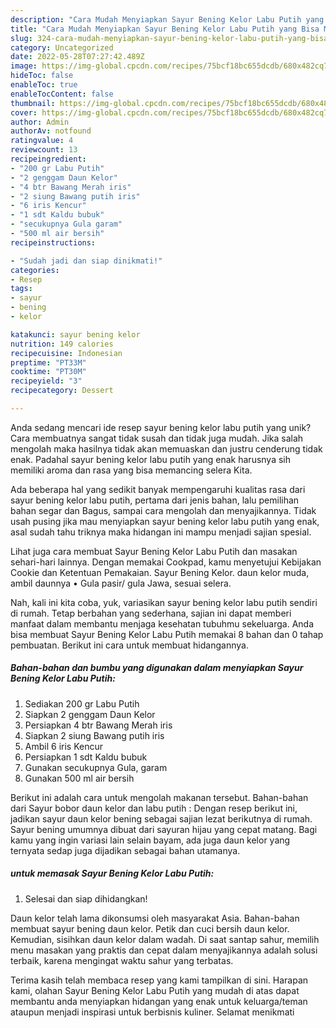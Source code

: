 ```yaml
---
description: "Cara Mudah Menyiapkan Sayur Bening Kelor Labu Putih yang Bisa Manjain Lidah"
title: "Cara Mudah Menyiapkan Sayur Bening Kelor Labu Putih yang Bisa Manjain Lidah"
slug: 324-cara-mudah-menyiapkan-sayur-bening-kelor-labu-putih-yang-bisa-manjain-lidah
category: Uncategorized
date: 2022-05-28T07:27:42.489Z
image: https://img-global.cpcdn.com/recipes/75bcf18bc655dcdb/680x482cq70/sayur-bening-kelor-labu-putih-foto-resep-utama.jpg
hideToc: false
enableToc: true
enableTocContent: false
thumbnail: https://img-global.cpcdn.com/recipes/75bcf18bc655dcdb/680x482cq70/sayur-bening-kelor-labu-putih-foto-resep-utama.jpg
cover: https://img-global.cpcdn.com/recipes/75bcf18bc655dcdb/680x482cq70/sayur-bening-kelor-labu-putih-foto-resep-utama.jpg
author: Admin
authorAv: notfound
ratingvalue: 4
reviewcount: 13
recipeingredient:
- "200 gr Labu Putih"
- "2 genggam Daun Kelor"
- "4 btr Bawang Merah iris"
- "2 siung Bawang putih iris"
- "6 iris Kencur"
- "1 sdt Kaldu bubuk"
- "secukupnya Gula garam"
- "500 ml air bersih"
recipeinstructions:

- "Sudah jadi dan siap dinikmati!"
categories:
- Resep
tags:
- sayur
- bening
- kelor

katakunci: sayur bening kelor 
nutrition: 149 calories
recipecuisine: Indonesian
preptime: "PT33M"
cooktime: "PT30M"
recipeyield: "3"
recipecategory: Dessert

---
```





Anda sedang mencari ide resep sayur bening kelor labu putih yang unik? Cara membuatnya sangat tidak susah dan tidak juga mudah. Jika salah mengolah maka hasilnya tidak akan memuaskan dan justru cenderung tidak enak. Padahal sayur bening kelor labu putih yang enak harusnya sih memiliki aroma dan rasa yang bisa memancing selera Kita.





Ada beberapa hal yang sedikit banyak mempengaruhi kualitas rasa dari sayur bening kelor labu putih, pertama dari jenis bahan, lalu pemilihan bahan segar dan Bagus, sampai cara mengolah dan menyajikannya. Tidak usah pusing jika mau menyiapkan sayur bening kelor labu putih yang enak,      asal sudah tahu triknya maka hidangan ini mampu menjadi sajian spesial.














Lihat juga cara membuat Sayur Bening Kelor Labu Putih dan masakan sehari-hari lainnya. Dengan memakai Cookpad, kamu menyetujui Kebijakan Cookie dan Ketentuan Pemakaian. Sayur Bening Kelor. daun kelor muda, ambil daunnya • Gula pasir/ gula Jawa, sesuai selera.






Nah, kali ini kita coba, yuk, variasikan sayur bening kelor labu putih sendiri di rumah. Tetap berbahan yang sederhana, sajian ini dapat memberi manfaat dalam membantu menjaga kesehatan tubuhmu sekeluarga. Anda bisa membuat Sayur Bening Kelor Labu Putih memakai 8 bahan dan 0 tahap pembuatan. Berikut ini cara untuk membuat hidangannya.

<!--inarticleads1-->

##### Bahan-bahan dan bumbu yang digunakan dalam menyiapkan Sayur Bening Kelor Labu Putih:

1. Sediakan 200 gr Labu Putih
1. Siapkan 2 genggam Daun Kelor
1. Persiapkan 4 btr Bawang Merah iris
1. Siapkan 2 siung Bawang putih iris
1. Ambil 6 iris Kencur
1. Persiapkan 1 sdt Kaldu bubuk
1. Gunakan secukupnya Gula, garam
1. Gunakan 500 ml air bersih


Berikut ini adalah cara untuk mengolah makanan tersebut. Bahan-bahan dari Sayur bobor daun kelor dan labu putih : Dengan resep berikut ini, jadikan sayur daun kelor bening sebagai sajian lezat berikutnya di rumah. Sayur bening umumnya dibuat dari sayuran hijau yang cepat matang. Bagi kamu yang ingin variasi lain selain bayam, ada juga daun kelor yang ternyata sedap juga dijadikan sebagai bahan utamanya. 

<!--inarticleads2-->

#####  untuk memasak Sayur Bening Kelor Labu Putih:


1. Selesai dan siap dihidangkan!

Daun kelor telah lama dikonsumsi oleh masyarakat Asia. Bahan-bahan membuat sayur bening daun kelor. Petik dan cuci bersih daun kelor. Kemudian, sisihkan daun kelor dalam wadah. Di saat santap sahur, memilih menu masakan yang praktis dan cepat dalam menyajikannya adalah solusi terbaik, karena mengingat waktu sahur yang terbatas. 

Terima kasih telah membaca resep yang kami tampilkan di sini. Harapan kami, olahan Sayur Bening Kelor Labu Putih yang mudah di atas dapat membantu anda menyiapkan hidangan yang enak untuk keluarga/teman ataupun menjadi inspirasi untuk berbisnis kuliner. Selamat menikmati
